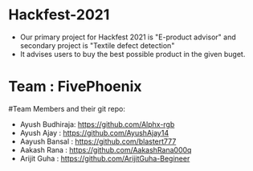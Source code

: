 # Hackfest-2021
- Our primary project for Hackfest 2021 is "E-product advisor" and secondary project is "Textile defect detection"
- It advises users to buy the best possible product in the given buget.
# Team : FivePhoenix

#Team Members and their git repo:
- Ayush Budhiraja: https://github.com/Alphx-rgb
- Ayush Ajay : https://github.com/AyushAjay14
- Aayush Bansal : https://github.com/blastert777
- Aakash Rana : https://github.com/AakashRana000q
- Arijit Guha : https://github.com/ArijitGuha-Begineer
